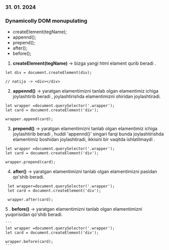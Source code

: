 ###  31. 01. 2024

###  Dynamicolly DOM monupulating

 - createElement(tegName);
 - appennd();
 - prepend();
 - after();
 - before();


 1. **createElement(tegName)** -> bizga yangi html elament qurib beradi .

 ```
 let div = document.createElement(div);

 // natija -> <div></div>
 ``` 

 2. **appennd()** -> yaratgan elamentimizni tanlab olgan elamentimiz ichiga joylashtirib beradi , joylashtirishda elamentimizni ohiridan joylashtiradi.

 ```
let wrapper =document.querySelector('.wrapper');
let card = document.createElement('div');

wrapper.append(card);
 ```

 3. **prepend()** -> yaratgan elamentimizni tanlab olgan elamentimiz ichiga joylashtirib beradi , huddi 'appennd()' singari farqi bunda joylashtirishda elamentimiz boshidan  joylashtiradi, ikkisini bir vaqitda ishlatilmaydi .

  ```
 let wrapper =document.querySelector('.wrapper');
  let card = document.createElement('div');

  wrapper.prepend(card);
 ```
 
 4. **after()** -> yaratgan elamentimizni tanlab olgan elamentimizni pasidan qo'shib beradi.

 
  ```
   let wrapper=document.querySelector('.wrapper');
   let card = document.createElement('div');

   wrapper.after(card);
  ```

5 . **before()** -> yaratgan elamentimizni tanlab olgan elamentimizni yuqorisidan qo'shib beradi.

    ```
    let wrapper =document.querySelector('.wrapper');
    let card = document.createElement('div');

    wrapper.before(card);
    ```